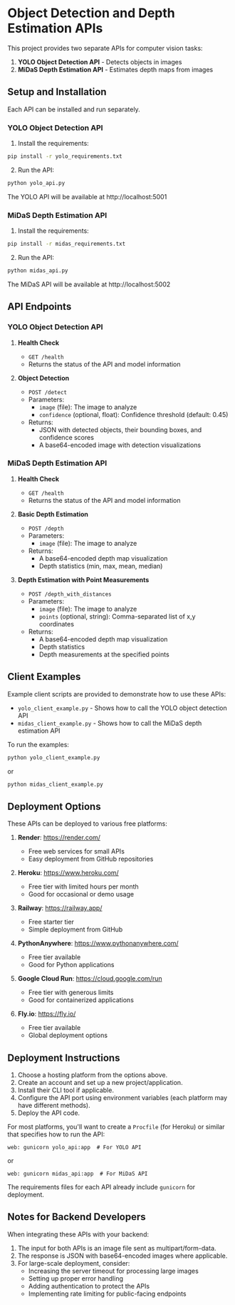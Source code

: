 # Object Detection and Depth Estimation APIs

This project provides two separate APIs for computer vision tasks:
1. **YOLO Object Detection API** - Detects objects in images
2. **MiDaS Depth Estimation API** - Estimates depth maps from images

## Setup and Installation

Each API can be installed and run separately.

### YOLO Object Detection API

1. Install the requirements:
```bash
pip install -r yolo_requirements.txt
```

2. Run the API:
```bash
python yolo_api.py
```

The YOLO API will be available at http://localhost:5001

### MiDaS Depth Estimation API

1. Install the requirements:
```bash
pip install -r midas_requirements.txt
```

2. Run the API:
```bash
python midas_api.py
```

The MiDaS API will be available at http://localhost:5002

## API Endpoints

### YOLO Object Detection API

1. **Health Check**
   - `GET /health`
   - Returns the status of the API and model information

2. **Object Detection**
   - `POST /detect`
   - Parameters:
     - `image` (file): The image to analyze
     - `confidence` (optional, float): Confidence threshold (default: 0.45)
   - Returns:
     - JSON with detected objects, their bounding boxes, and confidence scores
     - A base64-encoded image with detection visualizations

### MiDaS Depth Estimation API

1. **Health Check**
   - `GET /health`
   - Returns the status of the API and model information

2. **Basic Depth Estimation**
   - `POST /depth`
   - Parameters:
     - `image` (file): The image to analyze
   - Returns:
     - A base64-encoded depth map visualization
     - Depth statistics (min, max, mean, median)

3. **Depth Estimation with Point Measurements**
   - `POST /depth_with_distances`
   - Parameters:
     - `image` (file): The image to analyze
     - `points` (optional, string): Comma-separated list of x,y coordinates
   - Returns:
     - A base64-encoded depth map visualization
     - Depth statistics
     - Depth measurements at the specified points

## Client Examples

Example client scripts are provided to demonstrate how to use these APIs:

- `yolo_client_example.py` - Shows how to call the YOLO object detection API
- `midas_client_example.py` - Shows how to call the MiDaS depth estimation API

To run the examples:
```bash
python yolo_client_example.py
```
or
```bash
python midas_client_example.py
```

## Deployment Options

These APIs can be deployed to various free platforms:

1. **Render**: https://render.com/
   - Free web services for small APIs
   - Easy deployment from GitHub repositories

2. **Heroku**: https://www.heroku.com/
   - Free tier with limited hours per month
   - Good for occasional or demo usage

3. **Railway**: https://railway.app/
   - Free starter tier
   - Simple deployment from GitHub

4. **PythonAnywhere**: https://www.pythonanywhere.com/
   - Free tier available
   - Good for Python applications

5. **Google Cloud Run**: https://cloud.google.com/run
   - Free tier with generous limits
   - Good for containerized applications

6. **Fly.io**: https://fly.io/
   - Free tier available
   - Global deployment options

## Deployment Instructions

1. Choose a hosting platform from the options above.
2. Create an account and set up a new project/application.
3. Install their CLI tool if applicable.
4. Configure the API port using environment variables (each platform may have different methods).
5. Deploy the API code.

For most platforms, you'll want to create a `Procfile` (for Heroku) or similar that specifies how to run the API:

```
web: gunicorn yolo_api:app  # For YOLO API
```
or
```
web: gunicorn midas_api:app  # For MiDaS API
```

The requirements files for each API already include `gunicorn` for deployment.

## Notes for Backend Developers

When integrating these APIs with your backend:

1. The input for both APIs is an image file sent as multipart/form-data.
2. The response is JSON with base64-encoded images where applicable.
3. For large-scale deployment, consider:
   - Increasing the server timeout for processing large images
   - Setting up proper error handling
   - Adding authentication to protect the APIs
   - Implementing rate limiting for public-facing endpoints 